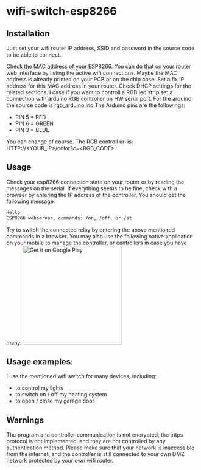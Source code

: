 # wifi-switch-esp8266

## Installation

Just set your wifi router IP address, SSID and password in the source code to be able to connect.

Check the MAC address of your ESP8266. You can do that on your router web interface by listing the active wifi connections. Maybe the MAC address is already printed on your PCB or on the chip case. 
Set a fix IP address for this MAC address in your router. Check DHCP settings for the related sections.
I case if you want to controll a RGB led strip set a connection with arduino RGB controller on HW serial port. For the arduino the source code is rgb_arduino.ino
The Arduino pins are the followings:

- PIN 5 = RED
- PIN 6 = GREEN
- PIN 3 = BLUE

You can change of course.
The RGB controll url is: HTTP://<YOUR_IP>/color?c=<RGB_CODE>


## Usage

Check your esp8266 connection state on your router or by reading the messages on the serial.
If everything seems to be fine, check with a browser by entering the IP address of the controller.
You should get the following message:

```html
Hello
ESP8266 webserver, commands: /on, /off, or /st
```

Try to switch the connected relay by entering the above mentioned commands in a browser.
You may also use the following native application on your mobile to manage the controller, or controllers in case you have many.
<a href='https://play.google.com/store/apps/details?id=co.gergely.iotnetswitcher'><img alt='Get it on Google Play' src='https://play.google.com/intl/en_us/badges/images/generic/en_badge_web_generic.png' width='260px'/></a>

## Usage examples:

I use the mentioned wifi switch for many devices, including:

- to control my lights
- to switch on / off my heating system
- to open / close my garage door

## Warnings

The program and controller communication is not encrypted, the https protocol is not implemented, and they are not controlled by any authentication method. Please make sure that your network is inaccessible from the internet, and the controller is still connected to your own DMZ network protected by your own wifi router.
 
